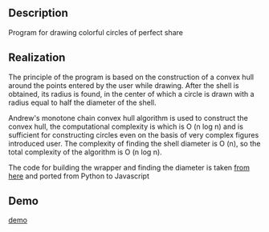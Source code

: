 ## Description
Program for drawing colorful circles of perfect share
## Realization
The principle of the program is based on the construction of a convex hull around the points entered by the user while drawing.
After the shell is obtained, its radius is found, in the center of which a circle is drawn with a radius equal to
half the diameter of the shell.

Andrew's monotone chain convex hull algorithm is used to construct the convex hull, the computational complexity is
which is O (n log n) and is sufficient for constructing circles even on the basis of very complex figures introduced
user. The complexity of finding the shell diameter is O (n), so the total complexity of the algorithm is O (n log n).

The code for building the wrapper and finding the diameter is taken [from here](https://code.activestate.com/recipes/117225/) and ported from Python to Javascript

## Demo
[demo]()
